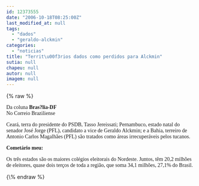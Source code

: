 ```yaml
---
id: 12373555
date: "2006-10-18T08:25:00Z"
last_modified_at: null
tags:
  - "dados"
  - "geraldo-alckmin"
categories:
  - "noticias"
title: "Territ\u00f3rios dados como perdidos para Alckmin"
sutia: null
chapeu: null
autor: null
imagem: null
---
```

{\% raw %}
<p><P><FONT face=Verdana>Da coluna <STRONG>Bras?lia-DF</STRONG><BR>No Correio Braziliense</FONT></P></p>
<p><P><FONT face=Verdana>Ceará, terra do presidente do PSDB, Tasso Jereissati; Pernambuco, estado natal do senador José Jorge (PFL), candidato a vice de Geraldo Alckmin; e a Bahia, terreiro de Antonio Carlos Magalhães (PFL) são tratados como áreas irrecuperáveis pelos tucanos.</FONT></P></p>
<p><P><FONT face=Verdana><STRONG>Cometário meu:</STRONG></FONT></P></p>
<p><P><FONT face=Verdana>Os três estados são os maiores colégios eleitorais do Nordeste. Juntos, têm 20,2 milhões de eleitores, quase&nbsp;dois terços de toda a região, que soma 34,1 milhões, 27,1% do Brasil.</FONT></P> </p>
{\% endraw %}